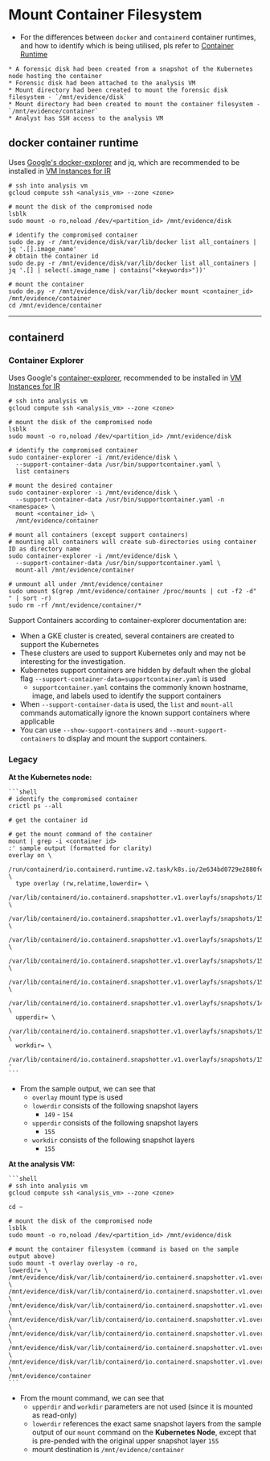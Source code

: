 # Mount Container Filesystem

* For the differences between `docker` and `containerd` container runtimes, and how to identify which is being utilised, pls refer to [Container Runtime](../../bg/container_runtime.md)

```{admonition} Pre-Requisites
* A forensic disk had been created from a snapshot of the Kubernetes node hosting the container
* Forensic disk had been attached to the analysis VM
* Mount directory had been created to mount the forensic disk filesystem - `/mnt/evidence/disk`
* Mount directory had been created to mount the container filesystem - `/mnt/evidence/container`
* Analyst has SSH access to the analysis VM
```

## docker container runtime

Uses [Google's docker-explorer](https://github.com/google/docker-explorer) and jq, which are recommended to be installed in [VM Instances for IR](../../../admin/vm_instances_for_ir.md)

```shell
# ssh into analysis vm
gcloud compute ssh <analysis_vm> --zone <zone>

# mount the disk of the compromised node
lsblk
sudo mount -o ro,noload /dev/<partition_id> /mnt/evidence/disk

# identify the compromised container
sudo de.py -r /mnt/evidence/disk/var/lib/docker list all_containers | jq '.[].image_name'
# obtain the container id
sudo de.py -r /mnt/evidence/disk/var/lib/docker list all_containers | jq '.[] | select(.image_name | contains("<keywords>"))'

# mount the container
sudo de.py -r /mnt/evidence/disk/var/lib/docker mount <container_id> /mnt/evidence/container
cd /mnt/evidence/container
```
* * *

## containerd

### Container Explorer

Uses Google's [container-explorer](https://github.com/google/container-explorer), recommended to be installed in [VM Instances for IR](../../../admin/vm_instances_for_ir.md)

```shell
# ssh into analysis vm
gcloud compute ssh <analysis_vm> --zone <zone>

# mount the disk of the compromised node
lsblk
sudo mount -o ro,noload /dev/<partition_id> /mnt/evidence/disk

# identify the compromised container
sudo container-explorer -i /mnt/evidence/disk \
  --support-container-data /usr/bin/supportcontainer.yaml \
  list containers

# mount the desired container
sudo container-explorer -i /mnt/evidence/disk \
  --support-container-data /usr/bin/supportcontainer.yaml -n <namespace> \
  mount <container_id> \
  /mnt/evidence/container
  
# mount all containers (except support containers)
# mounting all containers will create sub-directories using container ID as directory name
sudo container-explorer -i /mnt/evidence/disk \
  --support-container-data /usr/bin/supportcontainer.yaml \
  mount-all /mnt/evidence/container

# unmount all under /mnt/evidence/container
sudo umount $(grep /mnt/evidence/container /proc/mounts | cut -f2 -d" " | sort -r)
sudo rm -rf /mnt/evidence/container/*
```

Support Containers according to container-explorer documentation are:
* When a GKE cluster is created, several containers are created to support the Kubernetes
* These clusters are used to support Kubernetes only and may not be interesting for the investigation.
* Kubernetes support containers are hidden by default when the global flag `--support-container-data=supportcontainer.yaml` is used
    * `supportcontainer.yaml` contains the commonly known hostname, image, and labels used to identify the support containers
* When `--support-container-data` is used, the `list` and `mount-all` commands automatically ignore the known support containers where applicable
* You can use `--show-support-containers` and `--mount-support-containers` to display and mount the support containers.

### Legacy

**At the Kubernetes node:**
````{div} full-width
```shell
# identify the compromised container
crictl ps --all

# get the container id

# get the mount command of the container
mount | grep -i <container id>
:' sample output (formatted for clarity)
overlay on \
  /run/containerd/io.containerd.runtime.v2.task/k8s.io/2e634bd0729e2880fedd159da4f8988bb69e840a1bcae7a84ccfe1bd85432430/rootfs \
  type overlay (rw,relatime,lowerdir= \
  /var/lib/containerd/io.containerd.snapshotter.v1.overlayfs/snapshots/154/fs: \
  /var/lib/containerd/io.containerd.snapshotter.v1.overlayfs/snapshots/153/fs: \
  /var/lib/containerd/io.containerd.snapshotter.v1.overlayfs/snapshots/152/fs: \
  /var/lib/containerd/io.containerd.snapshotter.v1.overlayfs/snapshots/151/fs: \
  /var/lib/containerd/io.containerd.snapshotter.v1.overlayfs/snapshots/150/fs: \
  /var/lib/containerd/io.containerd.snapshotter.v1.overlayfs/snapshots/149/fs, \
  upperdir= \ 
  /var/lib/containerd/io.containerd.snapshotter.v1.overlayfs/snapshots/155/fs, \ 
  workdir= \ 
  /var/lib/containerd/io.containerd.snapshotter.v1.overlayfs/snapshots/155/work)
'
```
````

* From the sample output, we can see that
    * `overlay` mount type is used
    * `lowerdir` consists of the following snapshot layers
        * `149` - `154`
    * `upperdir` consists of the following snapshot layers
        * `155`
    * `workdir` consists of the following snapshot layers
        * `155`

**At the analysis VM:**
````{div} full-width
```shell
# ssh into analysis vm
gcloud compute ssh <analysis_vm> --zone <zone>

cd ~

# mount the disk of the compromised node
lsblk
sudo mount -o ro,noload /dev/<partition_id> /mnt/evidence/disk

# mount the container filesystem (command is based on the sample output above)
sudo mount -t overlay overlay -o ro, 
lowerdir= \ 
/mnt/evidence/disk/var/lib/containerd/io.containerd.snapshotter.v1.overlayfs/snapshots/155/fs: \ 
/mnt/evidence/disk/var/lib/containerd/io.containerd.snapshotter.v1.overlayfs/snapshots/154/fs: \
/mnt/evidence/disk/var/lib/containerd/io.containerd.snapshotter.v1.overlayfs/snapshots/153/fs: \
/mnt/evidence/disk/var/lib/containerd/io.containerd.snapshotter.v1.overlayfs/snapshots/152/fs: \
/mnt/evidence/disk/var/lib/containerd/io.containerd.snapshotter.v1.overlayfs/snapshots/151/fs: \
/mnt/evidence/disk/var/lib/containerd/io.containerd.snapshotter.v1.overlayfs/snapshots/150/fs: \
/mnt/evidence/disk/var/lib/containerd/io.containerd.snapshotter.v1.overlayfs/snapshots/149/fs \
/mnt/evidence/container
```
````

* From the mount command, we can see that
    * `upperdir` and `workdir` parameters are not used (since it is mounted as read-only)
    * `lowerdir` references the exact same snapshot layers from the sample output of our `mount` command on the **Kubernetes Node**, except that is pre-pended with the original upper snapshot layer `155`
    *  mount destination is `/mnt/evidence/container`

